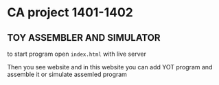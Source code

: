 # CA project 1401-1402

## TOY ASSEMBLER AND SIMULATOR

to start program open ``index.html`` with live server

Then you see website and in this website you can add YOT program and assemble it or simulate assemled program
